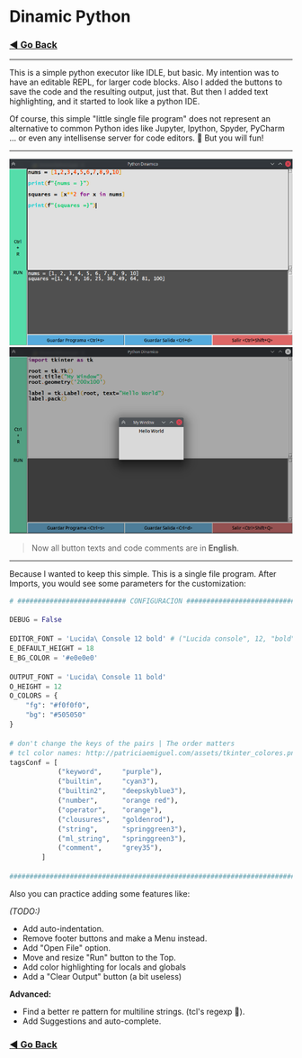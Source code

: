 # Dinamic Python
### [ ◀️ Go Back](https://github.com/Sarctiann/SomePython3Tools)
***

This is a simple python executor like IDLE, but basic.
My intention was to have an editable REPL, for larger code blocks. Also I added the buttons to save the code and the resulting output, just that.
But then I added text highlighting, and it started to look like a python IDE.

Of course, this simple "little single file program" does not represent an alternative to common Python ides like Jupyter, Ipython, Spyder, PyCharm ... or even any intellisense server for code editors. 🎉 But you will fun!

---

![](../Resources/DinamicPython1.png)
![](../Resources/DinamicPython2.png)
> Now all button texts and code comments are in **English**.

---

Because I wanted to keep this simple. This is a single file program. After Imports, you would see some parameters for the customization:

```python
# ########################### CONFIGURACION ####################################

DEBUG = False

EDITOR_FONT = 'Lucida\ Console 12 bold' # ("Lucida console", 12, "bold")
E_DEFAULT_HEIGHT = 18
E_BG_COLOR = '#e0e0e0'

OUTPUT_FONT = 'Lucida\ Console 11 bold'
O_HEIGHT = 12
O_COLORS = {
    "fg": "#f0f0f0", 
    "bg": "#505050"
}

# don't change the keys of the pairs | The order matters
# tcl color names: http://patriciaemiguel.com/assets/tkinter_colores.png
tagsConf = [
            ("keyword",     "purple"),
            ("builtin",     "cyan3"),
            ("builtin2",    "deepskyblue3"),
            ("number",      "orange red"),
            ("operator",    "orange"),
            ("clousures",   "goldenrod"),
            ("string",      "springgreen3"),
            ("ml_string",   "springgreen3"),
            ("comment",     "grey35"),
        ]

################################################################################
```

Also you can practice adding some features like:

*(TODO:)*

+ Add auto-indentation.
+ Remove footer buttons and make a Menu instead.
+ Add "Open File" option.
+ Move and resize "Run" button to the Top.
+ Add color highlighting for locals and globals
+ Add a "Clear Output" button (a bit useless)

**Advanced:**

+ Find a better re pattern for multiline strings. (tcl's regexp 🤦).
+ Add Suggestions and auto-complete.

### [ ◀️ Go Back](https://github.com/Sarctiann/SomePython3Tools)
